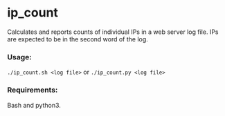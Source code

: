 # ip_count

Calculates and reports counts of individual IPs in a web server log file.
IPs are expected to be in the second word of the log.

### Usage:

`./ip_count.sh <log file>`
or
`./ip_count.py <log file>`

### Requirements:

Bash and python3.

